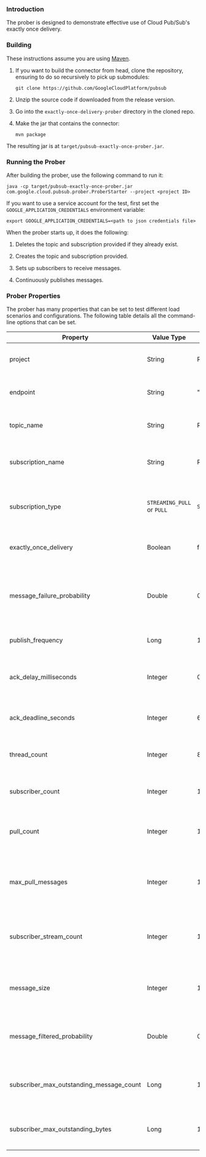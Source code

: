 ### Introduction

The prober is designed to demonstrate effective use of Cloud Pub/Sub's
exactly once delivery.

### Building

These instructions assume you are using [Maven](https://maven.apache.org/).

1. If you want to build the connector from head, clone the repository, ensuring
    to do so recursively to pick up submodules:

    `git clone https://github.com/GoogleCloudPlatform/pubsub`

2. Unzip the source code if downloaded from the release version.

3. Go into the `exactly-once-delivery-prober` directory in the cloned repo.

4. Make the jar that contains the connector:

    `mvn package`

The resulting jar is at `target/pubsub-exactly-once-prober.jar`.

### Running the Prober

After building the prober, use the following command to run it:

`java -cp target/pubsub-exactly-once-prober.jar com.google.cloud.pubsub.prober.ProberStarter --project <project ID>`

If you want to use a service account for the test, first set the
`GOOGLE_APPLICATION_CREDENTIALS` environment variable:

`export GOOGLE_APPLICATION_CREDENTIALS=<path to json credentials file>`

When the prober starts up, it does the following:

1.  Deletes the topic and subscription provided if they already exist.

2.  Creates the topic and subscription provided.

3.  Sets up subscribers to receive messages.

4.  Continuously publishes messages.

### Prober Properties

The prober has many properties that can be set to test different load scenarios
and configurations. The following table details all the command-line options
that can be set.

| Property                                 | Value Type                 | Default                      | Description                                                                                                                  |
|------------------------------------------|----------------------------|------------------------------|------------------------------------------------------------------------------------------------------------------------------|
| project                                  | String                     | REQUIRED (No default)        | The project ID in which to create the topic and subscription.                                                                |
| endpoint                                 | String                     | "pubsub.googleapis.com:443"  | The Cloud Pub/Sub endpoint to send requests to.                                                                              |
| topic_name                               | String                     | REQUIRED (No default)        | The name of the topic that exists and publish messages to.                                                                   |
| subscription_name                        | String                     | REQUIRED (No default)        | The name of the subscription that exists and to receive messages from.                                                       |
| subscription_type                        | `STREAMING_PULL` or `PULL` | `STREAMING_PULL`             | The type of subscriber to create. See [subscriber documentation](https://cloud.google.com/pubsub/docs/pull) for differences. |
| exactly_once_delivery                    | Boolean                    | false                        | Whether or not to enforce exactly once delivery of messages.                                                                 |
| message_failure_probability              | Double                     | 0.0                          | The probability with which a message should be nacked by the subscriber. Valid values are between 0.0 and 1.0.               |
| publish_frequency                        | Long                       | 1,000,000                    | The time between publishes in microseconds.                                                                                  |
| ack_delay_milliseconds                   | Integer                    | 0                            | The number of milliseconds by which subscribers should delay sending back acks or nacks.                                     |
| ack_deadline_seconds                     | Integer                    | 60                           | The ack deadline in seconds to use when creating the subscription.                                                           |
| thread_count                             | Integer                    | 8                            | The number of threads to use for processing delayed acks and nacks.                                                          |
| subscriber_count                         | Integer                    | 1                            | The number of subscribers to create on the subscription.                                                                     |
| pull_count                               | Integer                    | 10                           | When `subscription_type` is `PULL`, the number of pulls to do simultaneously.                                                |
| max_pull_messages                        | Integer                    | 100                          | When `subscription_type` is `PULL`, the maximum number of messages to request in each pull request.                          |
| subscriber_stream_count                  | Integer                    | 1                            | When `subscription_type` is `STREAMING_PULL`, the number of underlying streams to create per subscriber.                     |
| message_size                             | Integer                    | 100                          | The number of bytes per message. Set to <= 0 to generate randomly sized messages.                                            |
| message_filtered_probability             | Double                     | 0.0                          | The probability of a message being filtered out. Valid values are between 0.0 and 1.0.                                       |
| subscriber_max_outstanding_message_count | Long                       | 10,000                       | The maximum number of messages to allow to be outstanding to each subscriber.                                                |
| subscriber_max_outstanding_bytes         | Long                       | 1,000,000,000                | The maximum number of bytes to allow to be outstanding to each subscriber.                                                   |
